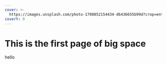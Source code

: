 ```yaml
---
cover: >-
  https://images.unsplash.com/photo-1708852154434-d6436655b99d?crop=entropy&cs=srgb&fm=jpg&ixid=M3wxOTcwMjR8MHwxfHJhbmRvbXx8fHx8fHx8fDE3MDkxMTg1MDZ8&ixlib=rb-4.0.3&q=85
coverY: 0
---
```


# This is the first page of big space

hello
